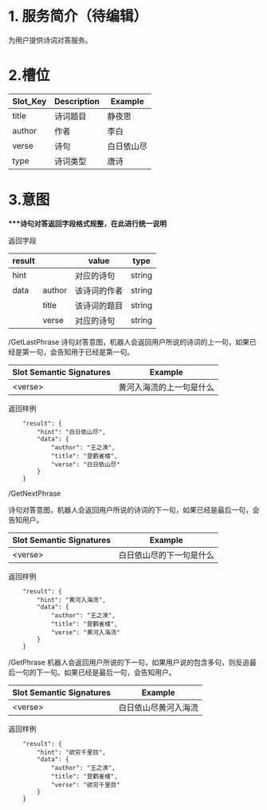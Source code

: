 # 1. 服务简介（待编辑）

为用户提供诗词对答服务。

# 2.槽位

| **Slot\_Key** | **Description** | **Example** |
| --- | --- | --- |
| title | 诗词题目 | 静夜思 |
| author | 作者 | 李白 |
| verse | 诗句 | 白日依山尽 |
| type | 诗词类型 | 唐诗 |

# 3.意图

**\*\*\*诗句对答返回字段格式规整，在此进行统一说明**

返回字段

| **result** |  | **value** | **type** |
| --- | --- | --- | --- |
| hint |  | 对应的诗句 | string |
| data | author | 该诗词的作者 | string |
|  | title | 该诗词的题目 | string |
|  | verse | 对应的诗句 | string |

\/GetLastPhrase
诗句对答意图，机器人会返回用户所说的诗词的上一句，如果已经是第一句，会告知用于已经是第一句。

| **Slot Semantic Signatures** | **Example** |
| --- | --- |
| &lt;verse&gt; | 黄河入海流的上一句是什么 |

返回样例

```
    "result": {
        "hint": "白日依山尽",
        "data": {
            "author": "王之涣",
            "title": "登鹳雀楼",
            "verse": "白日依山尽"
        }
    }
```

\/GetNextPhrase

诗句对答意图，机器人会返回用户所说的诗词的下一句，如果已经是最后一句，会告知用户。

| **Slot Semantic Signatures** | **Example** |
| --- | --- |
| &lt;verse&gt; | 白日依山尽的下一句是什么 |

返回样例

```
    "result": {
        "hint": "黄河入海流",
        "data": {
            "author": "王之涣",
            "title": "登鹳雀楼",
            "verse": "黄河入海流"
        }
    }
```

\/GetPhrase
机器人会返回用户所说的下一句，如果用户说的包含多句，则反追最后一句的下一句。如果已经是最后一句，会告知用户。

| **Slot Semantic Signatures** | **Example** |
| --- | --- |
| &lt;verse&gt; | 白日依山尽黄河入海流 |

返回样例

```
    "result": {
        "hint": "欲穷千里目",
        "data": {
            "author": "王之涣",
            "title": "登鹳雀楼",
            "verse": "欲穷千里目"
        }
    }
```

